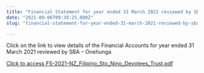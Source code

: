 ```yaml
---
title: "Financial Statement for year ended 31 March 2021 reviewed by SBA – Onehunga"
date: "2021-09-06T09:38:25.000Z"
slug: "financial-statement-for-year-ended-31-march-2021-reviewed-by-sba-onehunga"

---
```


Click on the link to view details of the Financial Accounts for year ended 31 March 2021 reviewed by SBA – Onehunga

[Click to access FS-2021-NZ\_Filipino\_Sto\_Nino\_Devotees\_Trust.pdf](https://santonino-nz.org/wp-content/uploads/2021/09/FS-2021-NZ_Filipino_Sto_Nino_Devotees_Trust.pdf)